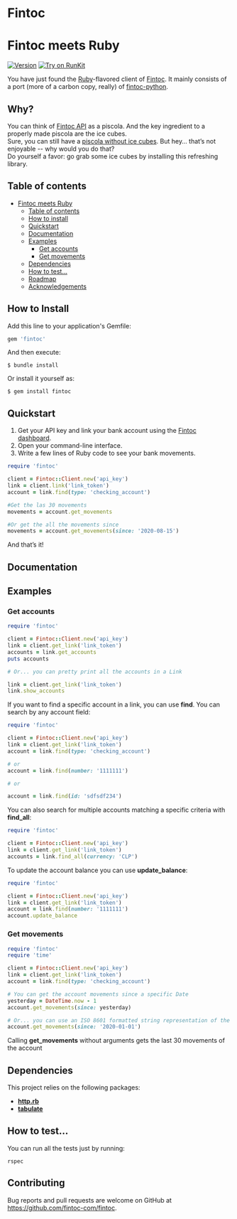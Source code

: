 # Fintoc

# Fintoc meets Ruby 

[![Version](https://img.shields.io/npm/v/fintoc.svg)](https://www.npmjs.org/package/fintoc)
[![Try on RunKit](https://badge.runkitcdn.com/fintoc.svg)](https://runkit.com/npm/fintoc)

You have just found the [Ruby](https://www.ruby-lang.org/)-flavored client of [Fintoc](https://fintoc.com). It mainly consists of a port (more of a carbon copy, really) of [fintoc-python](https://github.com/fintoc-com/fintoc-python).

## Why?

You can think of [Fintoc API](https://fintoc.com/docs) as a piscola.
And the key ingredient to a properly made piscola are the ice cubes.  
Sure, you can still have a [piscola without ice cubes](https://curl.haxx.se/).
But hey… that’s not enjoyable -- why would you do that?  
Do yourself a favor: go grab some ice cubes by installing this refreshing library.

## Table of contents

- [Fintoc meets Ruby](#fintoc-meets-ruby)
  - [Table of contents](#table-of-contents)
  - [How to install](#how-to-install)
  - [Quickstart](#quickstart)
  - [Documentation](#documentation)
  - [Examples](#examples)
    - [Get accounts](#get-accounts)
    - [Get movements](#get-movements)
  - [Dependencies](#dependencies)
  - [How to test…](#how-to-test)
  - [Roadmap](#roadmap)
  - [Acknowledgements](#acknowledgements)


## How to Install

Add this line to your application's Gemfile:

```ruby
gem 'fintoc'
```

And then execute:

    $ bundle install

Or install it yourself as:

    $ gem install fintoc

## Quickstart

1. Get your API key and link your bank account using the [Fintoc dashboard](https://app.fintoc.com/login).
2. Open your command-line interface.
3. Write a few lines of Ruby code to see your bank movements.

```ruby
require 'fintoc'

client = Fintoc::Client.new('api_key')
link = client.link('link_token')
account = link.find(type: 'checking_account')

#Get the las 30 movements
movements = account.get_movements

#Or get the all the movements since 
movements = account.get_movements(since: '2020-08-15')

```
And that’s it!
## Documentation

## Examples

### Get accounts

```ruby
require 'fintoc'

client = Fintoc::Client.new('api_key')
link = client.get_link('link_token')
accounts = link.get_accounts
puts accounts

# Or... you can pretty print all the accounts in a Link

link = client.get_link('link_token')
link.show_accounts

```

If you want to find a specific account in a link, you can use **find**. You can search by any account field:

```ruby
require 'fintoc'

client = Fintoc::Client.new('api_key')
link = client.get_link('link_token')
account = link.find(type: 'checking_account')

# or 
account = link.find(number: '1111111')

# or

account = link.find(id: 'sdfsdf234')
```

You can also search for multiple accounts matching a specific criteria with **find_all**:

```ruby
require 'fintoc'

client = Fintoc::Client.new('api_key')
link = client.get_link('link_token')
accounts = link.find_all(currency: 'CLP')
```

To update the account balance you can use **update_balance**:

```ruby
require 'fintoc'

client = Fintoc::Client.new('api_key')
link = client.get_link('link_token')
account = link.find(number: '1111111')
account.update_balance

```
### Get movements

```ruby
require 'fintoc'
require 'time'

client = Fintoc::Client.new('api_key')
link = client.get_link('link_token')
account = link.find(type: 'checking_account')

# You can get the account movements since a specific Date
yesterday = DateTime.now - 1
account.get_movements(since: yesterday)

# Or... you can use an ISO 8601 formatted string representation of the Date
account.get_movements(since: '2020-01-01')
```

Calling **get_movements** without arguments gets the last 30 movements of the account

## Dependencies

This project relies on the following packages:

- [**http.rb**](https://github.com/httprb/http)
- [**tabulate**](https://github.com/roylez/tabulate)

## How to test…

You can run all the tests just by running:

```
rspec
```


## Contributing

Bug reports and pull requests are welcome on GitHub at https://github.com/fintoc-com/fintoc.

